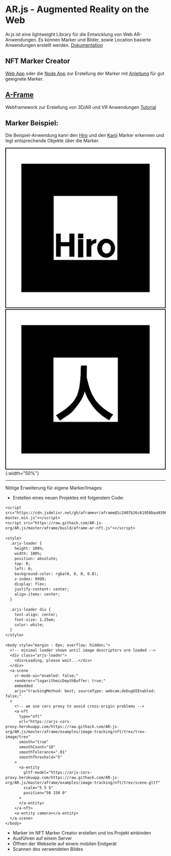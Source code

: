 # AR.js - Augmented Reality on the Web

Ar.js ist eine lightweight Library für die Entwicklung von Web AR-Anwendungen.
Es können Marker und Bilder, sowie Location basierte Anwendungen erstellt werden.
[Dokumentation](https://ar-js-org.github.io/AR.js-Docs/)

## NFT Marker Creator
[Web App](https://carnaux.github.io/NFT-Marker-Creator/) oder die [Node App](https://github.com/Carnaux/NFT-Marker-Creator) zur Erstellung der Marker mit [Anleitung](https://github.com/Carnaux/NFT-Marker-Creator/wiki/Creating-good-markers) für gut geeignete Marker.

## [A-Frame](https://aframe.io/)
Webframework zur Erstellung von 3D/AR und VR Anwendungen
[Tutorial](https://aframe.io/docs/1.0.0/guides/building-a-basic-scene.html)


## Marker Beispiel:

Die Beispiel-Anwendung kann den [Hiro](https://github.com/artoolkit/ARToolKit5/blob/master/doc/patterns/Hiro%20pattern.pdf) und den [Kanji](https://github.com/artoolkit/ARToolKit5/blob/master/doc/patterns/Kanji%20pattern.pdf) Marker erkennen und legt entsprechende Objekte über die Marker.

![Hiro](https://raw.githubusercontent.com/saspengler/markerReco/master/marker/hiro.png) ![Kanji](https://raw.githubusercontent.com/saspengler/markerReco/master/marker/kanji.png){:width="50%"}


*** 

Nötige Erweiterung für eigene Marker/Images:

* Erstellen eines neuen Projektes mit folgendem Code:

```
<script src="https://cdn.jsdelivr.net/gh/aframevr/aframe@1c2407b26c61958baa93967b5412487cd94b290b/dist/aframe-master.min.js"></script>
<script src="https://raw.githack.com/AR-js-org/AR.js/master/aframe/build/aframe-ar-nft.js"></script>

<style>
  .arjs-loader {
    height: 100%;
    width: 100%;
    position: absolute;
    top: 0;
    left: 0;
    background-color: rgba(0, 0, 0, 0.8);
    z-index: 9999;
    display: flex;
    justify-content: center;
    align-items: center;
  }

  .arjs-loader div {
    text-align: center;
    font-size: 1.25em;
    color: white;
  }
</style>

<body style="margin : 0px; overflow: hidden;">
  <!-- minimal loader shown until image descriptors are loaded -->
  <div class="arjs-loader">
    <div>Loading, please wait...</div>
  </div>
  <a-scene
    vr-mode-ui="enabled: false;"
    renderer="logarithmicDepthBuffer: true;"
    embedded
    arjs="trackingMethod: best; sourceType: webcam;debugUIEnabled: false;"
  >
    <!-- we use cors proxy to avoid cross-origin problems -->
    <a-nft
      type="nft"
      url="https://arjs-cors-proxy.herokuapp.com/https://raw.githack.com/AR-js-org/AR.js/master/aframe/examples/image-tracking/nft/trex/trex-image/trex"
      smooth="true"
      smoothCount="10"
      smoothTolerance=".01"
      smoothThreshold="5"
    >
      <a-entity
        gltf-model="https://arjs-cors-proxy.herokuapp.com/https://raw.githack.com/AR-js-org/AR.js/master/aframe/examples/image-tracking/nft/trex/scene.gltf"
        scale="5 5 5"
        position="50 150 0"
      >
      </a-entity>
    </a-nft>
    <a-entity camera></a-entity>
  </a-scene>
</body>
```

* Marker im NFT Marker Creator erstellen und ins Projekt einbinden
* Ausführen auf einem Server
* Öffnen der Webseite auf einem mobilen Endgerät
* Scannen des verwendeten Bildes
